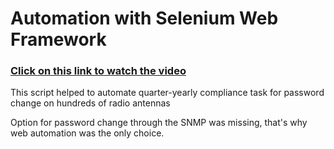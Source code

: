 ######  <h1> Automation with Selenium Web Framework


<h3><a href="https://arturfatkul.github.io/webautomation-4radio-antennas/">Сlick on this link to watch the video</a></h3>
 
This script helped to automate quarter-yearly compliance task for password change on hundreds of radio antennas

Option for password change through the SNMP was missing, that's why web automation was the only choice.
